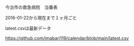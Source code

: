 今治市の救急病院　当番表

2016-01-22から現在まで１ヶ月ごと

latest.csvは最新データ

https://github.com/imabari119/calendar/blob/main/latest.csv
